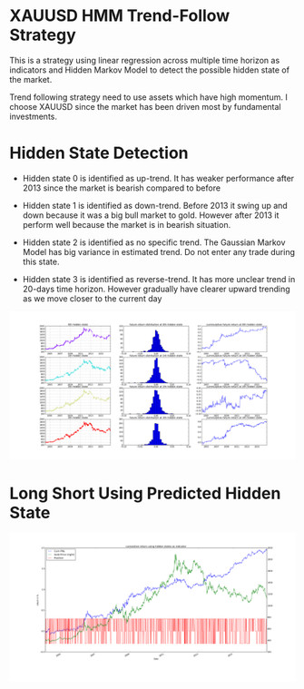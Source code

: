 # XAUUSD HMM Trend-Follow Strategy

This is a strategy using linear regression across multiple time horizon as
indicators and Hidden Markov Model to detect the possible hidden state of the market.

Trend following strategy need to use assets which have high momentum. I choose
XAUUSD since the market has been driven most by fundamental investments.

# Hidden State Detection
  * Hidden state 0 is identified as up-trend. It has weaker performance after 2013 since the market is bearish compared to before   

  * Hidden state 1 is identified as down-trend. Before 2013 it swing up and down because it was a big bull market to gold. However
  after 2013 it perform well because the market is in bearish situation.

  * Hidden state 2 is identified as no specific trend. The Gaussian Markov Model has big variance in estimated trend. Do not enter any
  trade during this state.

  * Hidden state 3 is identified as reverse-trend. It has more unclear trend in 20-days time horizon. However gradually have
  clearer upward trending as we move closer to the current day



![hidden states](decomp.png)

# Long Short Using Predicted Hidden State
![PNL](PNL.png)
